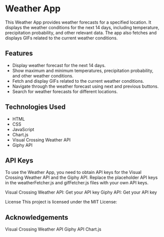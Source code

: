 # Weather App

This Weather App provides weather forecasts for a specified location. It displays the weather conditions for the next 14 days, including temperature, precipitation probability, and other relevant data. The app also fetches and displays GIFs related to the current weather conditions.

## Features

- Display weather forecast for the next 14 days.
- Show maximum and minimum temperatures, precipitation probability, and other weather conditions.
- Fetch and display GIFs related to the current weather conditions.
- Navigate through the weather forecast using next and previous buttons.
- Search for weather forecasts for different locations.

## Technologies Used

- HTML
- CSS
- JavaScript
- Chart.js
- Visual Crossing Weather API
- Giphy API


## API Keys
To use the Weather App, you need to obtain API keys for the Visual Crossing Weather API and the Giphy API. Replace the placeholder API keys in the weatherFetcher.js and gifFetcher.js files with your own API keys.

Visual Crossing Weather API: Get your API key
Giphy API: Get your API key

License
This project is licensed under the MIT License:

## Acknowledgements
Visual Crossing Weather API
Giphy API
Chart.js